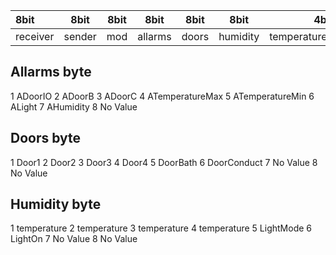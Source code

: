 | 8bit     |  8bit  | 8bit |  8bit   | 8bit  |   8bit   |          4bit/4bit |
| :------- | :----: | :--: | :-----: | :---: | :------: | -----------------: |
| receiver | sender | mod  | allarms | doors | humidity | temperature/lights |

## Allarms byte

1 ADoorIO
2 ADoorB
3 ADoorC
4 ATemperatureMax
5 ATemperatureMin
6 ALight
7 AHumidity
8 No Value

## Doors byte

1 Door1
2 Door2
3 Door3
4 Door4
5 DoorBath
6 DoorConduct
7 No Value
8 No Value

## Humidity byte

1 temperature
2 temperature
3 temperature
4 temperature
5 LightMode
6 LightOn
7 No Value
8 No Value
